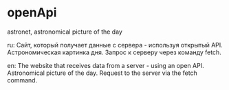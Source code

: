 # openApi
 astronet, astronomical picture of the day
 
ru: 
Cайт, который  получает данные с сервера - используя открытый API.
Астрономическая картинка дня.  Запрос к серверу через команду fetch.

en:
The website that receives data from a server - using an open API.
Astronomical picture of the day. Request to the server via the fetch command.

